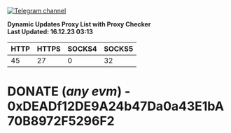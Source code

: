 [![Telegram channel](https://img.shields.io/endpoint?url=https://runkit.io/damiankrawczyk/telegram-badge/branches/master?url=https://t.me/n4z4v0d)](https://t.me/n4z4v0d) 

**Dynamic Updates Proxy List with Proxy Checker**  
**Last Updated: 16.12.23 03:13**

| HTTP        | HTTPS        | SOCKS4        | SOCKS5        |
|-------------|--------------|---------------|---------------|
| 45 | 27 | 0 | 32 |


# DONATE (_any evm_) - 0xDEADf12DE9A24b47Da0a43E1bA70B8972F5296F2
